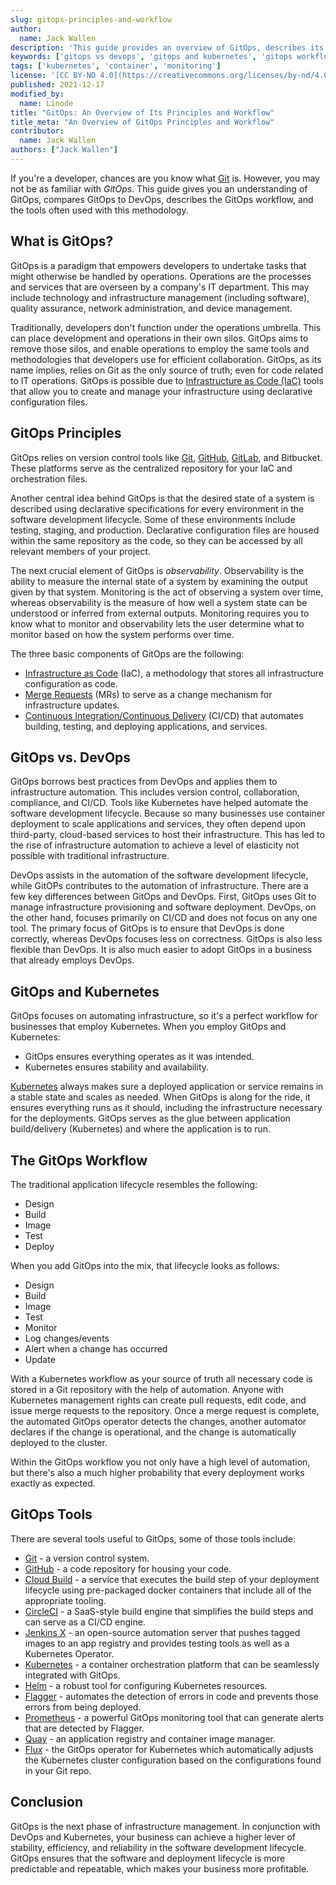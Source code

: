 ```yaml
---
slug: gitops-principles-and-workflow
author:
  name: Jack Wallen
description: 'This guide provides an overview of GitOps, describes its workflow, and compares GitOps to DevOps and Kubernetes.'
keywords: ['gitops vs devops', 'gitops and kubernetes', 'gitops workflow']
tags: ['kubernetes', 'container', 'monitoring']
license: '[CC BY-ND 4.0](https://creativecommons.org/licenses/by-nd/4.0)'
published: 2021-12-17
modified_by:
  name: Linode
title: "GitOps: An Overview of Its Principles and Workflow"
title_meta: "An Overview of GitOps Principles and Workflow"
contributor:
  name: Jack Wallen
authors: ["Jack Wallen"]
---
```


If you're a developer, chances are you know what [Git](/docs/guides/a-beginners-guide-to-github/) is. However, you may not be as familiar with *GitOps*. This guide gives you an understanding of GitOps, compares GitOps to DevOps, describes the GitOps workflow, and the tools often used with this methodology.

## What is GitOps?

GitOps is a paradigm that empowers developers to undertake tasks that might otherwise be handled by operations. Operations are the processes and services that are overseen by a company's IT department. This may include technology and infrastructure management (including software), quality assurance, network administration, and device management.

Traditionally, developers don't function under the operations umbrella. This can place development and operations in their own silos. GitOps aims to remove those silos, and enable operations to employ the same tools and methodologies that developers use for efficient collaboration. GitOps, as its name implies, relies on Git as the only source of truth; even for code related to IT operations. GitOps is possible due to [Infrastructure as Code (IaC)](/docs/guides/introduction-to-infrastructure-as-code/) tools that allow you to create and manage your infrastructure using declarative configuration files.

## GitOps Principles

GitOps relies on version control tools like [Git](/docs/guides/how-to-use-git/), [GitHub](/docs/guides/a-beginners-guide-to-github/), [GitLab](/docs/guides/install-gitlab-on-ubuntu-18-04/), and Bitbucket. These platforms serve as the centralized repository for your IaC and orchestration files.

Another central idea behind GitOps is that the desired state of a system is described using declarative specifications for every environment in the software development lifecycle. Some of these environments include testing, staging, and production. Declarative configuration files are housed within the same repository as the code, so they can be accessed by all relevant members of your project.

The next crucial element of GitOps is *observability*. Observability is the ability to measure the internal state of a system by examining the output given by that system. Monitoring is the act of observing a system over time, whereas observability is the measure of how well a system state can be understood or inferred from external outputs. Monitoring requires you to know what to monitor and observability lets the user determine what to monitor based on how the system performs over time.

The three basic components of GitOps are the following:

- [Infrastructure as Code](/docs/guides/introduction-to-infrastructure-as-code/) (IaC), a methodology that stores all infrastructure configuration as code.
- [Merge Requests](/docs/guides/resolving-git-merge-conflicts/) (MRs) to serve as a change mechanism for infrastructure updates.
- [Continuous Integration/Continuous Delivery](/docs/guides/introduction-ci-cd/) (CI/CD) that automates building, testing, and deploying applications, and services.

## GitOps vs. DevOps

GitOps borrows best practices from DevOps and applies them to infrastructure automation. This includes version control, collaboration, compliance, and CI/CD. Tools like Kubernetes have helped automate the software development lifecycle. Because so many businesses use container deployment to scale applications and services, they often depend upon third-party, cloud-based services to host their infrastructure. This has led to the rise of infrastructure automation to achieve a level of elasticity not possible with traditional infrastructure.

DevOps assists in the automation of the software development lifecycle, while GitOPs contributes to the automation of infrastructure. There are a few key differences between GitOps and DevOps. First, GitOps uses Git to manage infrastructure provisioning and software deployment. DevOps, on the other hand, focuses primarily on CI/CD and does not focus on any one tool. The primary focus of GitOps is to ensure that DevOps is done correctly, whereas DevOps focuses less on correctness. GitOps is also less flexible than DevOps. It is also much easier to adopt GitOps in a business that already employs DevOps.

## GitOps and Kubernetes

GitOps focuses on automating infrastructure, so it's a perfect workflow for businesses that employ Kubernetes. When you employ GitOps and Kubernetes:

- GitOps ensures everything operates as it was intended.
- Kubernetes ensures stability and availability.

[Kubernetes](/docs/products/compute/kubernetes/get-started/) always makes sure a deployed application or service remains in a stable state and scales as needed. When GitOps is along for the ride, it ensures everything runs as it should, including the infrastructure necessary for the deployments. GitOps serves as the glue between application build/delivery (Kubernetes) and where the application is to run.

## The GitOps Workflow

The traditional application lifecycle resembles the following:

- Design
- Build
- Image
- Test
- Deploy

When you add GitOps into the mix, that lifecycle looks as follows:

- Design
- Build
- Image
- Test
- Monitor
- Log changes/events
- Alert when a change has occurred
- Update

With a Kubernetes workflow as your source of truth all necessary code is stored in a Git repository with the help of automation. Anyone with Kubernetes management rights can create pull requests, edit code, and issue merge requests to the repository. Once a merge request is complete, the automated GitOps operator detects the changes, another automator declares if the change is operational, and the change is automatically deployed to the cluster.

Within the GitOps workflow you not only have a high level of automation, but there's also a much higher probability that every deployment works exactly as expected.

## GitOps Tools

There are several tools useful to GitOps, some of those tools include:

- [Git](https://git-scm.com/) - a version control system.
- [GitHub](https://github.com/) - a code repository for housing your code.
- [Cloud Build](https://cloud.google.com/build) - a service that executes the build step of your deployment lifecycle using pre-packaged docker containers that include all of the appropriate tooling.
- [CircleCI](https://circleci.com/) - a SaaS-style build engine that simplifies the build steps and can serve as a CI/CD engine.
- [Jenkins X](https://jenkins-x.io/) - an open-source automation server that pushes tagged images to an app registry and provides testing tools as well as a Kubernetes Operator.
- [Kubernetes](https://kubernetes.io/) - a container orchestration platform that can be seamlessly integrated with GitOps.
- [Helm](https://helm.sh/) - a robust tool for configuring Kubernetes resources.
- [Flagger](https://flagger.app/) - automates the detection of errors in code and prevents those errors from being deployed.
- [Prometheus](https://prometheus.io/) - a powerful GitOps monitoring tool that can generate alerts that are detected by Flagger.
- [Quay](https://quay.io/) - an application registry and container image manager.
- [Flux](https://fluxcd.io/) - the GitOps operator for Kubernetes which automatically adjusts the Kubernetes cluster configuration based on the configurations found in your Git repo.

## Conclusion

GitOps is the next phase of infrastructure management. In conjunction with DevOps and Kubernetes, your business can achieve a higher lever of stability, efficiency, and reliability in the software development lifecycle. GitOps ensures that the software and deployment lifecycle is more predictable and repeatable, which makes your business more profitable.
